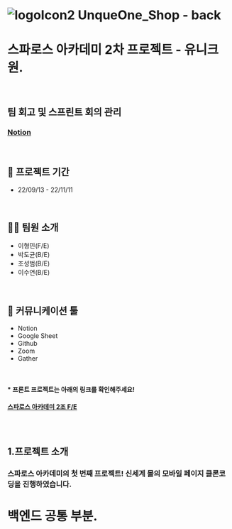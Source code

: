 # ![logoIcon2](https://user-images.githubusercontent.com/49605999/200447509-d7f1e198-1525-4dd0-9f2e-ccd00e75a37e.svg) UnqueOne_Shop - back
# 스파로스 아카데미 2차 프로젝트 - 유니크원.

<br>

## 팀 회고 및 스프린트 회의 관리
### <u>[Notion](https://uniquone.notion.site/UniquOne-2f81712b2df0488cb1a0b458b7e3312a)</u>

<br>

## 📅 프로젝트 기간
- 22/09/13 - 22/11/11

<br>


## 🧑‍💻 팀원 소개

- 이형민(F/E) 
- 박도균(B/E) 
- 조성범(B/E)
- 이수연(B/E)

<br>

## 💭 커뮤니케이션 툴
- Notion
- Google Sheet
- Github
- Zoom
- Gather

<br>

#### * 프론트 프로젝트는 아래의 링크를 확인해주세요!
#### <u>[스파로스 아카데미 2조 F/E](https://github.com/curomame/UniquOne_FrontEnd)</u>

<br/>

#

## 1.프로젝트 소개
### 스파로스 아카데미의 첫 번째 프로젝트! 신세계 몰의 모바일 페이지 클론코딩을 진행하였습니다.

# 백엔드 공통 부분.
